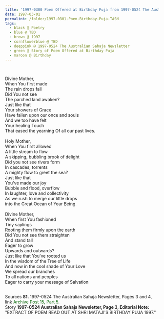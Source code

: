```yaml
---
title: '1997-0300 Poem Offered at Birthday Puja from 1997-0524 The Australian Sahaja Newsletter, Pages 3 and 4'
date: 1997-03-01
permalink: /folder/1997-0301-Poem-Birthday-Puja-TASN
tags:
  - black @ Poetry
  - blue @ TBD
  - brown @ 1997
  - cornflowerblue @ TBD
  - deeppink @ 1997-0524 The Australian Sahaja Newsletter
  - green @ Story of Poem Offered at Birthday Puja
  - maroon @ Birthday
---
```


<br>

<p>
Divine Mother,<br>
When You first made<br>
The rain drops fall<br>
Did You not see<br>
The parched land awaken?<br>
Just like that<br>
Your showers of Grace<br>
Have fallen upon our once and souls<br>
And we too have felt<br>
Your healing Touch<br>
That eased the yearning Of all our past lives.<br>
<br>
Holy Mother,<br>
When You first allowed<br>
A little stream to flow<br>
A skipping, bubbling brook of delight<br>
Did you not see rivers form<br>
In cascades, torrents<br>
A mighty flow to greet the sea?<br>
Just like that<br>
You've made our joy<br>
Bubble and flood, overflow<br>
In laughter, love and collectivity<br>
As we rush to merge our little drops<br>
into the Great Ocean of Your Being.<br>
<br>
Divine Mother,<br>
When first You fashioned<br>
Tiny saplings<br>
Rooting them firmly upon the earth<br>
Did You not see them straighten<br>
And stand tall<br>
Eager to grow<br>
Upwards and outwards?<br>
Just like that You've rooted us<br>
In the wisdom of the Tree of Life<br>
And now in the cool shade of Your Love<br>
We spread our branches<br>
To all nations and peoples<br>
Eager to carry your message of Salvation<br>
</p>

<br>

<wave-list>
<list-title color="DarkSeaGreen" width="40">Sources</list-title>
  <list-item color="BlanchedAlmond"  width="280"><b>S1. </b> 1997-0524 The Australian Sahaja Newsletter, Pages 3 and 4, link <a href="https://seven-teams.github.io/archives/2023/1213"><font color="DarkGreen">Archive Post 15, Part 5</font></a>.</list-item>
</wave-list>

<br>

<wave-list>
<list-title color="DarkSeaGreen" width="25">Story</list-title>
  <list-item color="BlanchedAlmond"  width="280"><b>1997-0524 Australian Sahaja Newsletter, Page 3, Editorial Note:</b> "EXTRACT OF POEM READ OUT AT SHRI MATAJI'S BIRTHDAY PUJA 1997."</list-item>
</wave-list>